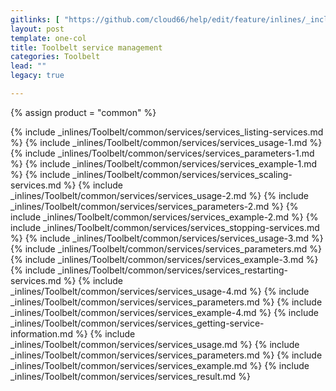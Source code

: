 ```yaml
---
gitlinks: [ "https://github.com/cloud66/help/edit/feature/inlines/_includes/_inlines/Toolbelt/common/services/services_listing-services.html", "https://github.com/cloud66/help/edit/feature/inlines/_includes/_inlines/Toolbelt/common/services/services_usage-1.html", "https://github.com/cloud66/help/edit/feature/inlines/_includes/_inlines/Toolbelt/common/services/services_parameters-1.html", "https://github.com/cloud66/help/edit/feature/inlines/_includes/_inlines/Toolbelt/common/services/services_example-1.html", "https://github.com/cloud66/help/edit/feature/inlines/_includes/_inlines/Toolbelt/common/services/services_scaling-services.html", "https://github.com/cloud66/help/edit/feature/inlines/_includes/_inlines/Toolbelt/common/services/services_usage-2.html", "https://github.com/cloud66/help/edit/feature/inlines/_includes/_inlines/Toolbelt/common/services/services_parameters-2.html", "https://github.com/cloud66/help/edit/feature/inlines/_includes/_inlines/Toolbelt/common/services/services_example-2.html", "https://github.com/cloud66/help/edit/feature/inlines/_includes/_inlines/Toolbelt/common/services/services_stopping-services.html", "https://github.com/cloud66/help/edit/feature/inlines/_includes/_inlines/Toolbelt/common/services/services_usage-3.html", "https://github.com/cloud66/help/edit/feature/inlines/_includes/_inlines/Toolbelt/common/services/services_parameters.html", "https://github.com/cloud66/help/edit/feature/inlines/_includes/_inlines/Toolbelt/common/services/services_example-3.html", "https://github.com/cloud66/help/edit/feature/inlines/_includes/_inlines/Toolbelt/common/services/services_restarting-services.html", "https://github.com/cloud66/help/edit/feature/inlines/_includes/_inlines/Toolbelt/common/services/services_usage-4.html", "https://github.com/cloud66/help/edit/feature/inlines/_includes/_inlines/Toolbelt/common/services/services_parameters.html", "https://github.com/cloud66/help/edit/feature/inlines/_includes/_inlines/Toolbelt/common/services/services_example-4.html", "https://github.com/cloud66/help/edit/feature/inlines/_includes/_inlines/Toolbelt/common/services/services_getting-service-information.html", "https://github.com/cloud66/help/edit/feature/inlines/_includes/_inlines/Toolbelt/common/services/services_usage.html", "https://github.com/cloud66/help/edit/feature/inlines/_includes/_inlines/Toolbelt/common/services/services_parameters.html", "https://github.com/cloud66/help/edit/feature/inlines/_includes/_inlines/Toolbelt/common/services/services_example.html", "https://github.com/cloud66/help/edit/feature/inlines/_includes/_inlines/Toolbelt/common/services/services_result.html" ]
layout: post
template: one-col
title: Toolbelt service management
categories: Toolbelt
lead: ""
legacy: true

---
```

{% assign product = "common" %}


{% include _inlines/Toolbelt/common/services/services_listing-services.md %}
{% include _inlines/Toolbelt/common/services/services_usage-1.md %}
{% include _inlines/Toolbelt/common/services/services_parameters-1.md %}
{% include _inlines/Toolbelt/common/services/services_example-1.md %}
{% include _inlines/Toolbelt/common/services/services_scaling-services.md %}
{% include _inlines/Toolbelt/common/services/services_usage-2.md %}
{% include _inlines/Toolbelt/common/services/services_parameters-2.md %}
{% include _inlines/Toolbelt/common/services/services_example-2.md %}
{% include _inlines/Toolbelt/common/services/services_stopping-services.md %}
{% include _inlines/Toolbelt/common/services/services_usage-3.md %}
{% include _inlines/Toolbelt/common/services/services_parameters.md %}
{% include _inlines/Toolbelt/common/services/services_example-3.md %}
{% include _inlines/Toolbelt/common/services/services_restarting-services.md %}
{% include _inlines/Toolbelt/common/services/services_usage-4.md %}
{% include _inlines/Toolbelt/common/services/services_parameters.md %}
{% include _inlines/Toolbelt/common/services/services_example-4.md %}
{% include _inlines/Toolbelt/common/services/services_getting-service-information.md %}
{% include _inlines/Toolbelt/common/services/services_usage.md %}
{% include _inlines/Toolbelt/common/services/services_parameters.md %}
{% include _inlines/Toolbelt/common/services/services_example.md %}
{% include _inlines/Toolbelt/common/services/services_result.md %}
